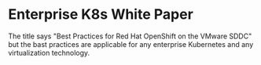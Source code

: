 # Enterprise K8s White Paper

The title says "Best Practices for Red Hat OpenShift on the VMware SDDC" but the bast practices are applicable for any enterprise Kubernetes and any virtualization technology. 
